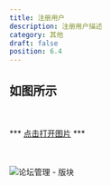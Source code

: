 ```yaml
---
title: 注册用户
description: 注册用户描述
category: 其他
draft: false
position: 6.4
---
```


<div class="content my-4">

## 如图所示

<br />
<br />
*** <a href="/other/www.youdeyiwu.com_signup.png" target="_blank">点击打开图片</a> ***
<br />
<br />
<br />

![论坛管理 - 版块](/other/www.youdeyiwu.com_signup.png)

</div>
